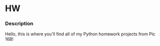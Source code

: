 # HW
### Description
Hello, this is where you'll find all of my Python homework projects from Pic 16B!
